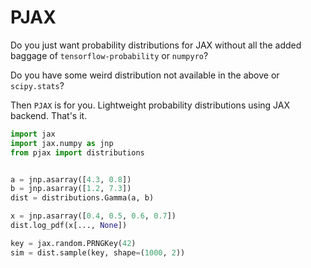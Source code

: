 # PJAX

Do you just want probability distributions for JAX without all the added baggage of `tensorflow-probability` or `numpyro`?

Do you have some weird distribution not available in the above or `scipy.stats`?

Then `PJAX` is for you. Lightweight probability distributions using JAX backend. That's it.

```python
import jax
import jax.numpy as jnp
from pjax import distributions


a = jnp.asarray([4.3, 0.8])
b = jnp.asarray([1.2, 7.3])
dist = distributions.Gamma(a, b)

x = jnp.asarray([0.4, 0.5, 0.6, 0.7])
dist.log_pdf(x[..., None])

key = jax.random.PRNGKey(42)
sim = dist.sample(key, shape=(1000, 2))
```
